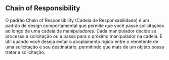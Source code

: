 ## Chain of Responsibility

O padrão Chain of Responsibility (Cadeia de Responsabilidade) é um padrão de design comportamental que permite que você passe solicitações ao longo de uma cadeia de manipuladores. Cada manipulador decide se processa a solicitação ou a passa para o próximo manipulador na cadeia. É útil quando você deseja evitar o acoplamento rígido entre o remetente de uma solicitação e seu destinatário, permitindo que mais de um objeto possa tratar a solicitação.
